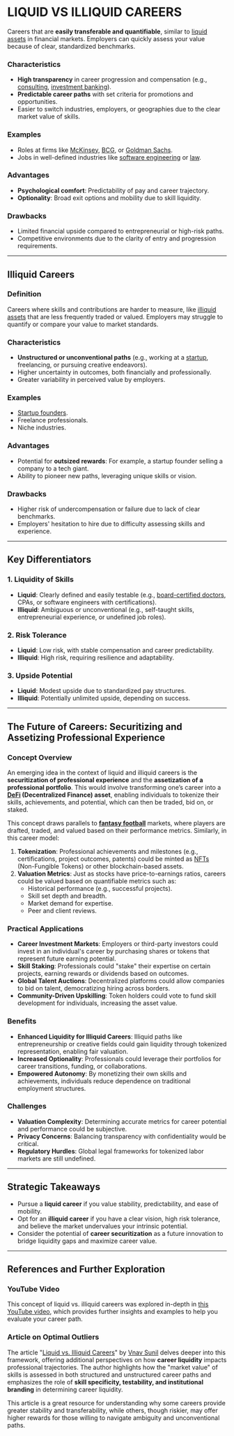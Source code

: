 # LIQUID VS ILLIQUID CAREERS

Careers that are **easily transferable and quantifiable**, similar to [liquid assets](/literary_products/joes_notes/LIQUID_ASSETS.md) in financial markets. Employers can quickly assess your value because of clear, standardized benchmarks.

### Characteristics
- **High transparency** in career progression and compensation (e.g., [consulting](/literary_products/joes_notes/CONSULTING.md), [investment banking](/literary_products/joes_notes/INVESTMENT_BANKING.md)).
- **Predictable career paths** with set criteria for promotions and opportunities.
- Easier to switch industries, employers, or geographies due to the clear market value of skills.

### Examples
- Roles at firms like [McKinsey](/literary_products/joes_notes/MCKINSEY.md), [BCG](/literary_products/joes_notes/BCG.md), or [Goldman Sachs](/literary_products/joes_notes/GOLDMAN_SACHS.md).
- Jobs in well-defined industries like [software engineering](/literary_products/joes_notes/SOFTWARE_ENGINEERING.md) or [law](/literary_products/joes_notes/LAW.md).

### Advantages
- **Psychological comfort**: Predictability of pay and career trajectory.
- **Optionality**: Broad exit options and mobility due to skill liquidity.

### Drawbacks
- Limited financial upside compared to entrepreneurial or high-risk paths.
- Competitive environments due to the clarity of entry and progression requirements.

---

## Illiquid Careers

### Definition
Careers where skills and contributions are harder to measure, like [illiquid assets](/literary_products/joes_notes/ILLIQUID_ASSETS.md) that are less frequently traded or valued. Employers may struggle to quantify or compare your value to market standards.

### Characteristics
- **Unstructured or unconventional paths** (e.g., working at a [startup](/literary_products/joes_notes/STARTUP.md), freelancing, or pursuing creative endeavors).
- Higher uncertainty in outcomes, both financially and professionally.
- Greater variability in perceived value by employers.

### Examples
- [Startup founders](/literary_products/joes_notes/STARTUP_FOUNDERS.md).
- Freelance professionals.
- Niche industries.

### Advantages
- Potential for **outsized rewards**: For example, a startup founder selling a company to a tech giant.
- Ability to pioneer new paths, leveraging unique skills or vision.

### Drawbacks
- Higher risk of undercompensation or failure due to lack of clear benchmarks.
- Employers' hesitation to hire due to difficulty assessing skills and experience.

---

## Key Differentiators

### 1. Liquidity of Skills
- **Liquid**: Clearly defined and easily testable (e.g., [board-certified doctors](/literary_products/joes_notes/BOARD_CERTIFIED_DOCTORS.md), CPAs, or software engineers with certifications).
- **Illiquid**: Ambiguous or unconventional (e.g., self-taught skills, entrepreneurial experience, or undefined job roles).

### 2. Risk Tolerance
- **Liquid**: Low risk, with stable compensation and career predictability.
- **Illiquid**: High risk, requiring resilience and adaptability.

### 3. Upside Potential
- **Liquid**: Modest upside due to standardized pay structures.
- **Illiquid**: Potentially unlimited upside, depending on success.

---

## The Future of Careers: Securitizing and Assetizing Professional Experience

### Concept Overview
An emerging idea in the context of liquid and illiquid careers is the **securitization of professional experience** and the **assetization of a professional portfolio**. This would involve transforming one’s career into a **[DeFi](/literary_products/joes_notes/DEFI.md) (Decentralized Finance) asset**, enabling individuals to tokenize their skills, achievements, and potential, which can then be traded, bid on, or staked.

This concept draws parallels to **[fantasy football](/literary_products/joes_notes/FANTASY_FOOTBALL.md)** markets, where players are drafted, traded, and valued based on their performance metrics. Similarly, in this career model:

1. **Tokenization**: Professional achievements and milestones (e.g., certifications, project outcomes, patents) could be minted as [NFTs](/literary_products/joes_notes/NFTS.md) (Non-Fungible Tokens) or other blockchain-based assets.
2. **Valuation Metrics**: Just as stocks have price-to-earnings ratios, careers could be valued based on quantifiable metrics such as:
   - Historical performance (e.g., successful projects).
   - Skill set depth and breadth.
   - Market demand for expertise.
   - Peer and client reviews.

### Practical Applications
- **Career Investment Markets**: Employers or third-party investors could invest in an individual's career by purchasing shares or tokens that represent future earning potential.
- **Skill Staking**: Professionals could "stake" their expertise on certain projects, earning rewards or dividends based on outcomes.
- **Global Talent Auctions**: Decentralized platforms could allow companies to bid on talent, democratizing hiring across borders.
- **Community-Driven Upskilling**: Token holders could vote to fund skill development for individuals, increasing the asset value.

### Benefits
- **Enhanced Liquidity for Illiquid Careers**: Illiquid paths like entrepreneurship or creative fields could gain liquidity through tokenized representation, enabling fair valuation.
- **Increased Optionality**: Professionals could leverage their portfolios for career transitions, funding, or collaborations.
- **Empowered Autonomy**: By monetizing their own skills and achievements, individuals reduce dependence on traditional employment structures.

### Challenges
- **Valuation Complexity**: Determining accurate metrics for career potential and performance could be subjective.
- **Privacy Concerns**: Balancing transparency with confidentiality would be critical.
- **Regulatory Hurdles**: Global legal frameworks for tokenized labor markets are still undefined.

---

## Strategic Takeaways
- Pursue a **liquid career** if you value stability, predictability, and ease of mobility.
- Opt for an **illiquid career** if you have a clear vision, high risk tolerance, and believe the market undervalues your intrinsic potential.
- Consider the potential of **career securitization** as a future innovation to bridge liquidity gaps and maximize career value.

---

## References and Further Exploration

### YouTube Video
This concept of liquid vs. illiquid careers was explored in-depth in [this YouTube video](https://youtu.be/MS5q3NnwsO4), which provides further insights and examples to help you evaluate your career path.

### Article on Optimal Outliers
The article "[Liquid vs. Illiquid Careers](https://www.optimaloutliers.com/p/liquid-vs-illiquid-careers)" by [Vnav Sunil](/literary_products/joes_notes/VNAV_SUNIL.md) delves deeper into this framework, offering additional perspectives on how **career liquidity** impacts professional trajectories. The author highlights how the "market value" of skills is assessed in both structured and unstructured career paths and emphasizes the role of **skill specificity, testability, and institutional branding** in determining career liquidity.

This article is a great resource for understanding why some careers provide greater stability and transferability, while others, though riskier, may offer higher rewards for those willing to navigate ambiguity and unconventional paths.
